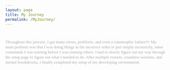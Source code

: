 ```yaml
---
layout: page
title: My Journey
permalink: /MyJourney/
---
```


<html lang="en">
    <head>
        <style>
            .main-body {
                font-size: small;
                text-align: left;
                font-family: Georgia, 'Times New Roman', Times, serif;
                color: rgb(170, 170, 170)
            }
            .separator {
                border-bottom: 1px solid #FFFFFF;
                margin: 20px 0;
                width: 100%;
            }
        </style>
    </head>
    <body>
        <div class="separator"></div>
        <p class="main-body">Throughout this process, I got many errors, problems, and even a catastrophic failure!!! My main problem was that I was doing things in the incorrect order or just simply incorrectly, some commands I was running before I was running others. I had to slowly figure out my way through the setup page to figure out what I needed to do. After multiple restarts, countless sessions, and mental breakdowns, I finally completed my setup of my developing environment.</p>
    </body>
</html>